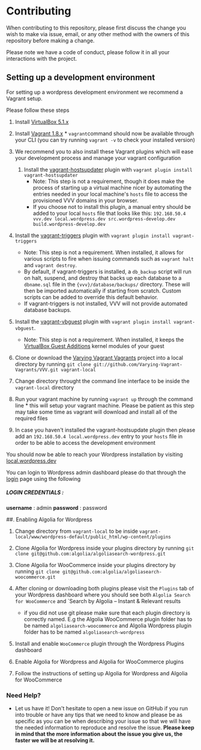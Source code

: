 # Contributing

When contributing to this repository, please first discuss the change you wish to make via issue,
email, or any other method with the owners of this repository before making a change. 

Please note we have a code of conduct, please follow it in all your interactions with the project.

## Setting up a development environment

For setting up a wordpress development environment we recommend a Vagrant setup.

Please follow these steps

1. Install [VirtualBox 5.1.x](https://www.virtualbox.org/wiki/Downloads)

2. Install [Vagrant 1.8.x](https://www.vagrantup.com/downloads.html)
		* `vagrant`command should now be available through your CLI (you can try running `vagrant -v` to check your installed version)

3. We recommend you to also install these Vagrant plugins which will ease your development process and manage your vagrant configuration
	1. Install the [vagrant-hostsupdater](https://github.com/cogitatio/vagrant-hostsupdater) plugin with `vagrant plugin install vagrant-hostsupdater`
        * Note: This step is not a requirement, though it does make the process of starting up a virtual machine nicer by automating the entries needed in your local machine's `hosts` file to access the provisioned VVV domains in your browser.
        * If you choose not to install this plugin, a manual entry should be added to your local `hosts` file that looks like this: `192.168.50.4  vvv.dev local.wordpress.dev src.wordpress-develop.dev build.wordpress-develop.dev`
  1. Install the [vagrant-triggers](https://github.com/emyl/vagrant-triggers) plugin with `vagrant plugin install vagrant-triggers`
      * Note: This step is not a requirement. When installed, it allows for various scripts to fire when issuing commands such as `vagrant halt` and `vagrant destroy`.
      * By default, if vagrant-triggers is installed, a `db_backup` script will run on halt, suspend, and destroy that backs up each database to a `dbname.sql` file in the `{vvv}/database/backups/` directory. These will then be imported automatically if starting from scratch. Custom scripts can be added to override this default behavior.
      * If vagrant-triggers is not installed, VVV will not provide automated database backups.
  1. Install the [vagrant-vbguest](https://github.com/dotless-de/vagrant-vbguest) plugin with `vagrant plugin install vagrant-vbguest`.
      * Note: This step is not a requirement. When installed, it keeps the [VirtualBox Guest Additions](https://www.virtualbox.org/manual/ch04.html) kernel modules of your guest 

3. Clone or download the [Varying Vagrant Vagrants](https://github.com/Varying-Vagrant-Vagrants/VVV) project into a local directory by running `git clone git://github.com/Varying-Vagrant-Vagrants/VVV.git vagrant-local`

4. Change directory throught the command line interface to be inside the `vagrant-local` directory

5. Run your vagrant machine by running `vagrant up` through the command line
		* this will setup your vagrant machine. Please be patient as this step may take some time as vagrant will download and install all of the required files 

6. In case you haven't installed the vagrant-hostsupdate plugin then please add an `192.168.50.4 local.wordpress.dev` entry to your `hosts` file in order to be able to access the development environment

You should now be able to reach your Wordpress installation by visiting [local.wordpress.dev](http://local.wordpress.dev)

You can login to Wordpress admin dashboard please do that through the [login](http://local.wordpress.dev/wp-login) page using the following 

##### LOGIN CREDENTIALS :
**username** : admin
**password** : password

##. Enabling Algolia for Wordpress

1. Change directory from `vagrant-local` to be inside `vagrant-local/www/wordpress-default/public_html/wp-content/plugins`

2. Clone Algolia for Wordpress inside your plugins directory by running `git clone git@github.com:algolia/algoliasearch-wordpress.git`

3. Clone Algolia for WooCommerce inside your plugins directory by running `git clone git@github.com:algolia/algoliasearch-woocommerce.git`
	
4. After cloning or downloading both plugins please visit the `Plugins` tab of your Wordpress dashboard where you should see both `Algolia Search for WooCommerce` and `Search by Algolia – Instant & Relevant results
	* if you did not use git please make sure that each plugin directory is correctly named. E.g the Algolia WooCommerce plugin folder has to be named `algoliasearch-woocommerce` and Algolia Wordpress plugin folder has to be named `algoliasearch-wordpress` 

5. Install and enable `WooCommerce` plugin through the Wordpress Plugins dashboard

6. Enable Algolia for Wordpress and Algolia for WooCommerce plugins

7. Follow the instructions of setting up Algolia for Wordpress and Algolia for WooCommerce

### Need Help?

* Let us have it! Don't hesitate to open a new issue on GitHub if you run into trouble or have any tips that we need to know and please be as specific as you can be when describing your issue so that we will have the needed information to reproduce and resolve the issue. **Please keep in mind that the more information about the issue you give us, the faster we will be at resolving it.**

